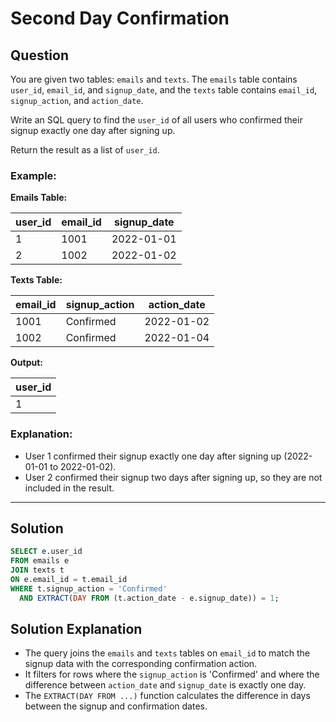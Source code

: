 
# Second Day Confirmation

## Question

You are given two tables: `emails` and `texts`. The `emails` table contains `user_id`, `email_id`, and `signup_date`, and the `texts` table contains `email_id`, `signup_action`, and `action_date`.

Write an SQL query to find the `user_id` of all users who confirmed their signup exactly one day after signing up.

Return the result as a list of `user_id`.

### Example:

**Emails Table:**

| user_id | email_id | signup_date |
|---------|----------|-------------|
| 1       | 1001     | 2022-01-01  |
| 2       | 1002     | 2022-01-02  |

**Texts Table:**

| email_id | signup_action | action_date |
|----------|---------------|-------------|
| 1001     | Confirmed      | 2022-01-02  |
| 1002     | Confirmed      | 2022-01-04  |

**Output:**

| user_id |
|---------|
| 1       |

### Explanation:

- User 1 confirmed their signup exactly one day after signing up (2022-01-01 to 2022-01-02).
- User 2 confirmed their signup two days after signing up, so they are not included in the result.

---

## Solution

```sql
SELECT e.user_id
FROM emails e  
JOIN texts t  
ON e.email_id = t.email_id
WHERE t.signup_action = 'Confirmed' 
  AND EXTRACT(DAY FROM (t.action_date - e.signup_date)) = 1;
```

## Solution Explanation

- The query joins the `emails` and `texts` tables on `email_id` to match the signup data with the corresponding confirmation action.
- It filters for rows where the `signup_action` is 'Confirmed' and where the difference between `action_date` and `signup_date` is exactly one day.
- The `EXTRACT(DAY FROM ...)` function calculates the difference in days between the signup and confirmation dates.
